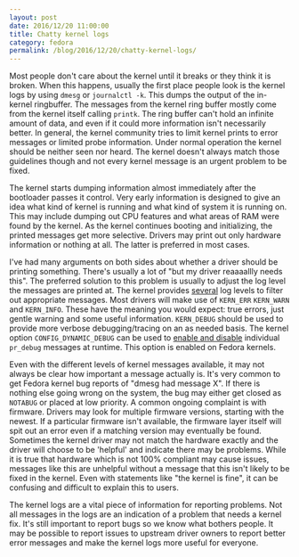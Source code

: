```yaml
---
layout: post
date: 2016/12/20 11:00:00
title: Chatty kernel logs
category: fedora
permalink: /blog/2016/12/20/chatty-kernel-logs/
---
```

Most people don't care about the kernel until it breaks or they think it is
broken. When this happens, usually the first place people look is the kernel
logs by using `dmesg` or `journalctl -k`. This dumps the output of the in-
kernel ringbuffer. The messages from the kernel ring buffer mostly come from
the kernel itself calling `printk`. The ring buffer can't hold an infinite
amount of data, and even if it could more information isn't necessarily better.
In general, the kernel community tries to limit kernel prints to error messages
or limited probe information. Under normal operation the kernel should be
neither seen nor heard. The kernel doesn't always match those guidelines though
and not every kernel message is an urgent problem to be fixed.

The kernel starts dumping information almost immediately after the bootloader
passes it control. Very early information is designed to give an idea what
kind of kernel is running and what kind of system it is running on. This may
include dumping out CPU features and what areas of RAM were found by the
kernel. As the kernel continues booting and initializing, the printed messages
get more selective. Drivers may print out only hardware information or nothing
at all. The latter is preferred in most cases.

I've had many arguments on both sides about whether a driver should be printing
something. There's usually a lot of "but my driver reaaaallly needs this". The
preferred solution to this problem is usually to adjust the log level the
messages are printed at. The kernel provides [several](https://git.kernel.org/cgit/linux/kernel/git/torvalds/linux.git/tree/Documentation/kernel-parameters.txt?id=refs/tags/v4.9#n2145)
log levels to filter out appropriate messages. Most drivers will make use
of `KERN_ERR` `KERN_WARN` and `KERN_INFO`. These have the meaning you would
expect: true errors, just gentle warning and some useful information.
`KERN_DEBUG` should be used to provide more verbose debugging/tracing on an as
needed basis. The kernel option `CONFIG_DYNAMIC_DEBUG` can be used to
[enable and disable](https://git.kernel.org/cgit/linux/kernel/git/torvalds/linux.git/tree/Documentation/dynamic-debug-howto.txt?id=refs/tags/v4.9)
individual `pr_debug` messages at runtime. This option is enabled on Fedora
kernels.

Even with the different levels of kernel messages available, it may not always
be clear how important a message actually is. It's very common to get Fedora
kernel bug reports of "dmesg had message X". If there is nothing else going
wrong on the system, the bug may either get closed as `NOTABUG` or placed at
low priority. A common ongoing complaint is with firmware. Drivers may look for
multiple firmware versions, starting with the newest. If a particular firmware
isn't available, the firmware layer itself will spit out an error even if a
matching version may eventually be found. Sometimes the kernel driver may not
match the hardware exactly and the driver will choose to be 'helpful' and
indicate there may be problems. While it is true that hardware which is not
100% compliant may cause issues, messages like this are unhelpful without a
message that this isn't likely to be fixed in the kernel. Even with statements
like "the kernel is fine", it can be confusing and difficult to explain this
to users.

The kernel logs are a vital piece of information for reporting problems. Not
all messages in the logs are an indication of a problem that needs a kernel fix.
It's still important to report bugs so we know what bothers people. It may be
possible to report issues to upstream driver owners to report better error
messages and make the kernel logs more useful for everyone.
